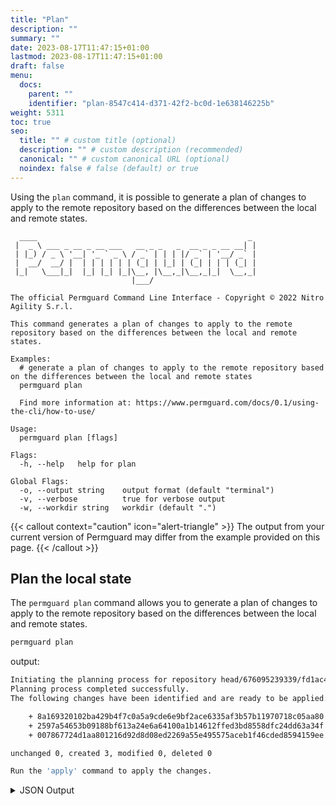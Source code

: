 ```yaml
---
title: "Plan"
description: ""
summary: ""
date: 2023-08-17T11:47:15+01:00
lastmod: 2023-08-17T11:47:15+01:00
draft: false
menu:
  docs:
    parent: ""
    identifier: "plan-8547c414-d371-42f2-bc0d-1e638146225b"
weight: 5311
toc: true
seo:
  title: "" # custom title (optional)
  description: "" # custom description (recommended)
  canonical: "" # custom canonical URL (optional)
  noindex: false # false (default) or true
---
```

Using the `plan` command, it is possible to  generate a plan of changes to apply to the remote repository based on the differences between the local and remote states.

```text
  ____                                               _
 |  _ \ ___ _ __ _ __ ___   __ _ _   _  __ _ _ __ __| |
 | |_) / _ \ '__| '_ ` _ \ / _` | | | |/ _` | '__/ _` |
 |  __/  __/ |  | | | | | | (_| | |_| | (_| | | | (_| |
 |_|   \___|_|  |_| |_| |_|\__, |\__,_|\__,_|_|  \__,_|
                           |___/

The official Permguard Command Line Interface - Copyright © 2022 Nitro Agility S.r.l.

This command generates a plan of changes to apply to the remote repository based on the differences between the local and remote states.

Examples:
  # generate a plan of changes to apply to the remote repository based on the differences between the local and remote states
  permguard plan

  Find more information at: https://www.permguard.com/docs/0.1/using-the-cli/how-to-use/

Usage:
  permguard plan [flags]

Flags:
  -h, --help   help for plan

Global Flags:
  -o, --output string    output format (default "terminal")
  -v, --verbose          true for verbose output
  -w, --workdir string   workdir (default ".")
```

{{< callout context="caution" icon="alert-triangle" >}}
The output from your current version of Permguard may differ from the example provided on this page.
{{< /callout >}}

## Plan the local state

The `permguard plan` command allows you to generate a plan of changes to apply to the remote repository based on the differences between the local and remote states.

```bash
permguard plan
```

output:

```bash
Initiating the planning process for repository head/676095239339/fd1ac44e4afa4fc4beec622494d3175a.
Planning process completed successfully.
The following changes have been identified and are ready to be applied:

	+ 8a169320102ba429b4f7c0a5a9cde6e9bf2ace6335af3b57b11970718c05aa80 view-branch-inventory-auditor
	+ 2597a54653b09188bf613a24e6a64100a1b14612ffed3bd8558dfc24dd63a34f assign-role-branch
	+ 007867724d1aa801216d92d8d08ed2269a55e495575aceb1f46cded8594159ee schema

unchanged 0, created 3, modified 0, deleted 0

Run the 'apply' command to apply the changes.
```

<details>
  <summary>
    JSON Output
  </summary>

```bash
permguard plan --output json
```

output:

```json
{
  "plan": {
    "create": [
      {
        "oname": "view-branch-inventory-auditor",
        "otype": "blob",
        "oid": "8a169320102ba429b4f7c0a5a9cde6e9bf2ace6335af3b57b11970718c05aa80",
        "codeid": "view-branch-inventory-auditor",
        "codetype": "policy",
        "language": "cedar-json",
        "languagetype": "policy",
        "languageversion": "*",
        "state": "create"
      },
      {
        "oname": "assign-role-branch",
        "otype": "blob",
        "oid": "2597a54653b09188bf613a24e6a64100a1b14612ffed3bd8558dfc24dd63a34f",
        "codeid": "assign-role-branch",
        "codetype": "policy",
        "language": "cedar-json",
        "languagetype": "policy",
        "languageversion": "*",
        "state": "create"
      },
      {
        "oname": "schema",
        "otype": "blob",
        "oid": "007867724d1aa801216d92d8d08ed2269a55e495575aceb1f46cded8594159ee",
        "codeid": "schema",
        "codetype": "schema",
        "language": "cedar-json",
        "languagetype": "schema",
        "languageversion": "*",
        "state": "create"
      }
    ],
    "delete": [],
    "modify": [],
    "unchanged": []
  }
}
```

</details>
